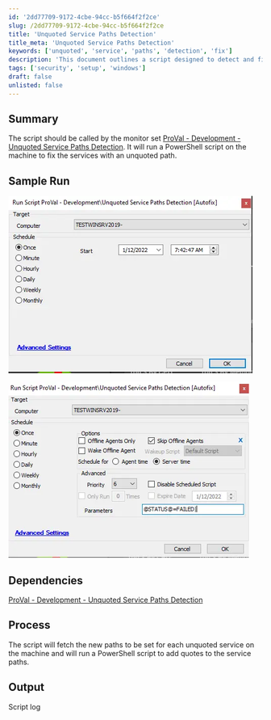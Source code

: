 ```yaml
---
id: '2dd77709-9172-4cbe-94cc-b5f664f2f2ce'
slug: /2dd77709-9172-4cbe-94cc-b5f664f2f2ce
title: 'Unquoted Service Paths Detection'
title_meta: 'Unquoted Service Paths Detection'
keywords: ['unquoted', 'service', 'paths', 'detection', 'fix']
description: 'This document outlines a script designed to detect and fix unquoted service paths on a machine. It details the process of running a PowerShell script to properly quote service paths, ensuring system security and stability. The script is intended to be called by the ProVal monitor set for effective service management.'
tags: ['security', 'setup', 'windows']
draft: false
unlisted: false
---
```


## Summary

The script should be called by the monitor set [ProVal - Development - Unquoted Service Paths Detection](/docs/ab811d99-365c-4ad7-84dd-3ff8575d5b15). It will run a PowerShell script on the machine to fix the services with an unquoted path.

## Sample Run

![Sample Run 1](../../../static/img/docs/2dd77709-9172-4cbe-94cc-b5f664f2f2ce/image_1.webp)

![Sample Run 2](../../../static/img/docs/2dd77709-9172-4cbe-94cc-b5f664f2f2ce/image_2.webp)

## Dependencies

[ProVal - Development - Unquoted Service Paths Detection](/docs/ab811d99-365c-4ad7-84dd-3ff8575d5b15)

## Process

The script will fetch the new paths to be set for each unquoted service on the machine and will run a PowerShell script to add quotes to the service paths.

## Output

Script log

